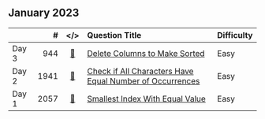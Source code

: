 ## January 2023

||#|</>|Question Title|Difficulty|
|:--|--:|:-:|:--|:--|
|Day 3|944|[📎](../src/q_901_950/q0944.cc)|[Delete Columns to Make Sorted](https://leetcode.com/problems/delete-columns-to-make-sorted/)|Easy|
|Day 2|1941|[📎](../src/q_1901_1950/q1941.cc)|[Check if All Characters Have Equal Number of Occurrences](https://leetcode.com/problems/check-if-all-characters-have-equal-number-of-occurrences/)|Easy|
|Day 1|2057|[📎](../src/q_2051_2100/q2057.cc)|[Smallest Index With Equal Value](https://leetcode.com/problems/smallest-index-with-equal-value/)|Easy|

